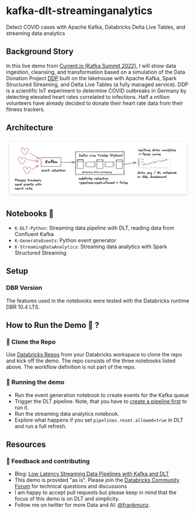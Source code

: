 # kafka-dlt-streaminganalytics
Detect COVID cases with Apache Kafka, Databricks Delta Live Tables, and streaming data analytics


## Background Story

In this live demo from [Current.io (Kafka Summit 2022)](https://2022.currentevent.io/website/39543/welcome), I will show data ingestion, cleansing, and transformation based on a simulation of the Data Donation Project [DDP](https://corona-datenspende.de/science/en) built on the lakehouse with Apache Kafka, Spark Structured Streaming, and Delta Live Tables (a fully managed service). DDP is a scientific IoT experiment to determine COVID outbreaks in Germany by detecting elevated heart rates correlated to infections. Half a million volunteers have already decided to donate their heart rate data from their fitness trackers.

## Architecture 

![Arch](images/kafka.jpg)

## Notebooks 📔 

* `K-DLT-Python`: Streaming data pipeline with DLT, reading data from Confluent Kafka
* `K-GenerateEvents`: Python event generator
* `K-StreamingDataAnalytics`: Streaming data analytics with Spark Structured Streaming


## Setup

### DBR Version
The features used in the notebooks were tested with the Databricks runtime DBR 10.4 LTS. 

## How to Run the Demo 🚀 ?
### 🐑 Clone the Repo
Use [Databricks Repos](https://docs.databricks.com/repos/index.html#clone-a-remote-git-repository) from your Databricks workspace to clone the repo and kick off the demo. The repo consists of the three notebooks listed above. The workflow definition is not part of the repo.


### 🚀 Running the demo 
* Run the event generation notebook to create events for the Kafka queue 
* Trigger the DLT pipeline. Note, that you have to [create a pipeline first](https://docs.databricks.com/data-engineering/delta-live-tables/delta-live-tables-ui.html) to run it. 
* Run the streaming data analytics notebook.
* Explore what happens if you set `pipelines.reset.allowed=true` in DLT and run a full refresh. 

## Resources

### 🤝 Feedback and contributing

* Blog: [Low Latency Streaming Data Pipelines with Kafka and DLT](https://www.databricks.com/blog/2022/08/09/low-latency-streaming-data-pipelines-with-delta-live-tables-and-apache-kafka.html)
* This demo is provided "as is". Please join the [Databricks Community Forum](https://community.databricks.com/) for technical questions and discussions
* I am happy to accept pull requests but please keep in mind that the focus of this demo is on DLT and simplicity. 
* Follow me on twitter for more Data and AI: [@frankmunz](https://twitter.com/frankmunz). 
